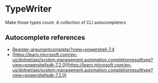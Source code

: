 # TypeWriter
Make those types count. A collection of CLI autocompleters

## Autocomplete references

- [Register-argumentcompleter?view=powershell-7.4](https://learn.microsoft.com/en-us/powershell/module/microsoft.powershell.core/register-argumentcompleter?view=powershell-7.4)
- [https://learn.microsoft.com/en-us/dotnet/api/system.management.automation.completionresulttype?view=powershellsdk-7.2.0](https://learn.microsoft.com/en-us/dotnet/api/system.management.automation.completionresulttype?view=powershellsdk-7.2.0)
